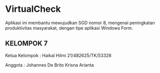# VirtualCheck
Aplikasi ini membantu mewujudkan SGD nomor 8, mengenai peningkatan produktivitas masyarakat, dengan tipe aplikasi Windows Form.

## KELOMPOK 7
Ketua Kelompok : Haikal Hilmi 21/482625/TK/53328

Anggota : Johannes De Brito Krisna Arianta
